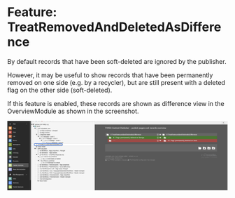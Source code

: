 # Feature: TreatRemovedAndDeletedAsDifference

By default records that have been soft-deleted are ignored by the publisher.

However, it may be useful to show records that have been permanently removed on one side (e.g. by a recycler), but are
still present with a deleted flag on the other side (soft-deleted).

If this feature is enabled, these records are shown as difference view in the OverviewModule as shown in the screenshot.

![Deleted records in the Publish Overview Module](_img/treat_removed_and_deleted_as_difference.png)
